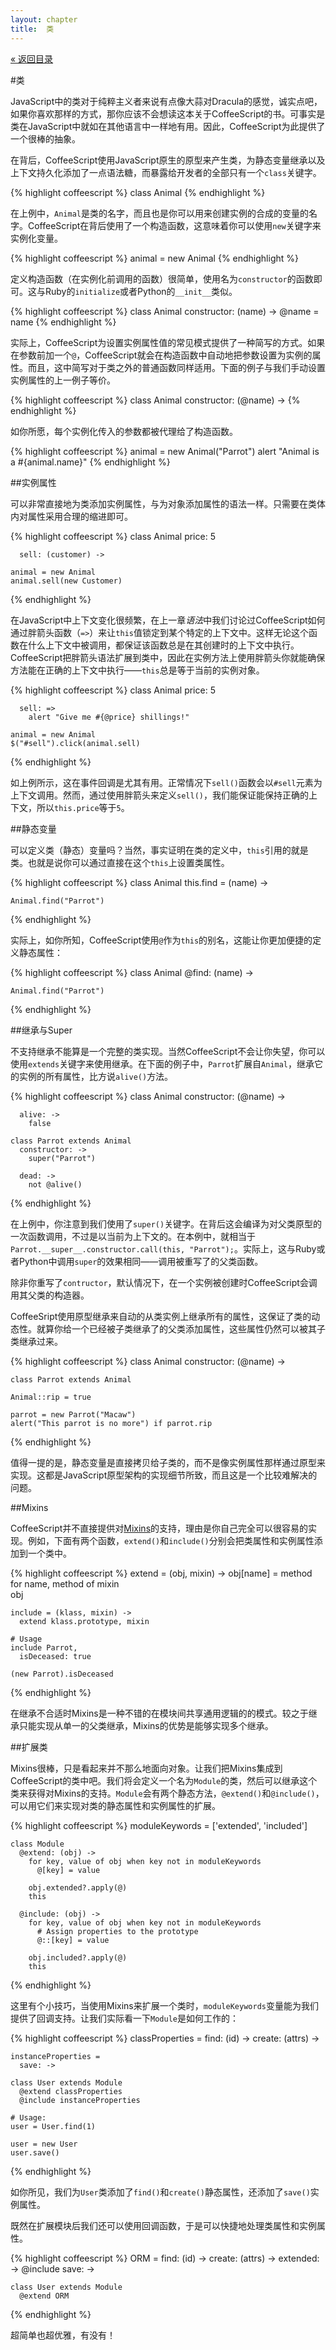 ```yaml
---
layout: chapter
title:  类
---
```

<div class="back"><a href="/tlboc.html">&laquo; 返回目录</a></div>

#类

JavaScript中的类对于纯粹主义者来说有点像大蒜对Dracula的感觉，诚实点吧，如果你喜欢那样的方式，那你应该不会想读这本关于CoffeeScript的书。可事实是类在JavaScript中就如在其他语言中一样地有用。因此，CoffeeScript为此提供了一个很棒的抽象。

在背后，CoffeeScript使用JavaScript原生的原型来产生类，为静态变量继承以及上下文持久化添加了一点语法糖，而暴露给开发者的全部只有一个`class`关键字。

<span class="csscript"></span>

{% highlight coffeescript %}
    class Animal
{% endhighlight %}
    
在上例中，`Animal`是类的名字，而且也是你可以用来创建实例的合成的变量的名字。CoffeeScript在背后使用了一个构造函数，这意味着你可以使用`new`关键字来实例化变量。

<span class="csscript"></span>

{% highlight coffeescript %}
    animal = new Animal
{% endhighlight %}

定义构造函数（在实例化前调用的函数）很简单，使用名为`constructor`的函数即可。这与Ruby的`initialize`或者Python的`__init__`类似。

<span class="csscript"></span>

{% highlight coffeescript %}
    class Animal
      constructor: (name) ->
        @name = name
{% endhighlight %}

实际上，CoffeeScript为设置实例属性值的常见模式提供了一种简写的方式。如果在参数前加一个`@`，CoffeeScript就会在构造函数中自动地把参数设置为实例的属性。而且，这中简写对于类之外的普通函数同样适用。下面的例子与我们手动设置实例属性的上一例子等价。

<span class="csscript"></span>

{% highlight coffeescript %}
    class Animal
      constructor: (@name) ->
{% endhighlight %}

如你所愿，每个实例化传入的参数都被代理给了构造函数。

<span class="csscript"></span>

{% highlight coffeescript %}
    animal = new Animal("Parrot")
    alert "Animal is a #{animal.name}"
{% endhighlight %}

##实例属性

可以非常直接地为类添加实例属性，与为对象添加属性的语法一样。只需要在类体内对属性采用合理的缩进即可。

<span class="csscript"></span>

{% highlight coffeescript %}
    class Animal
      price: 5

      sell: (customer) ->
        
    animal = new Animal
    animal.sell(new Customer)
{% endhighlight %}

在JavaScript中上下文变化很频繁，在上一章*语法*中我们讨论过CoffeeScript如何通过胖箭头函数（`=>`）来让`this`值锁定到某个特定的上下文中。这样无论这个函数在什么上下文中被调用，都保证该函数总是在其创建时的上下文中执行。CoffeeScript把胖箭头语法扩展到类中，因此在实例方法上使用胖箭头你就能确保方法能在正确的上下文中执行——`this`总是等于当前的实例对象。
    
<span class="csscript"></span>

{% highlight coffeescript %}
    class Animal
      price: 5

      sell: =>
        alert "Give me #{@price} shillings!"
        
    animal = new Animal
    $("#sell").click(animal.sell)
{% endhighlight %}
    
如上例所示，这在事件回调是尤其有用。正常情况下`sell()`函数会以`#sell`元素为上下文调用。然而，通过使用胖箭头来定义`sell()`，我们能保证能保持正确的上下文，所以`this.price`等于`5`。

##静态变量

可以定义类（静态）变量吗？当然，事实证明在类的定义中，`this`引用的就是类。也就是说你可以通过直接在这个`this`上设置类属性。

<span class="csscript"></span>

{% highlight coffeescript %}
    class Animal
      this.find = (name) ->      

    Animal.find("Parrot")
{% endhighlight %}
    
实际上，如你所知，CoffeeScript使用`@`作为`this`的别名，这能让你更加便捷的定义静态属性：
    
<span class="csscript"></span>

{% highlight coffeescript %}
    class Animal
      @find: (name) ->
      
    Animal.find("Parrot")
{% endhighlight %}

##继承与Super

不支持继承不能算是一个完整的类实现。当然CoffeeScript不会让你失望，你可以使用`extends`关键字来使用继承。在下面的例子中，`Parrot`扩展自`Animal`，继承它的实例的所有属性，比方说`alive()`方法。

<span class="csscript"></span>

{% highlight coffeescript %}
    class Animal
      constructor: (@name) ->
      
      alive: ->
        false

    class Parrot extends Animal
      constructor: ->
        super("Parrot")
      
      dead: ->
        not @alive()
{% endhighlight %}

在上例中，你注意到我们使用了`super()`关键字。在背后这会编译为对父类原型的一次函数调用，不过是以当前为上下文的。在本例中，就相当于`Parrot.__super__.constructor.call(this, "Parrot");`。实际上，这与Ruby或者Python中调用`super`的效果相同——调用被重写了的父类函数。

除非你重写了`contructor`，默认情况下，在一个实例被创建时CoffeeScript会调用其父类的构造器。


CoffeeSript使用原型继承来自动的从类实例上继承所有的属性，这保证了类的动态性。就算你给一个已经被子类继承了的父类添加属性，这些属性仍然可以被其子类继承过来。

<span class="csscript"></span>

{% highlight coffeescript %}
    class Animal
      constructor: (@name) ->
      
    class Parrot extends Animal
    
    Animal::rip = true
    
    parrot = new Parrot("Macaw")
    alert("This parrot is no more") if parrot.rip
{% endhighlight %}

值得一提的是，静态变量是直接拷贝给子类的，而不是像实例属性那样通过原型来实现。这都是JavaScript原型架构的实现细节所致，而且这是一个比较难解决的问题。

##Mixins

CoffeeScript并不直接提供对[Mixins](http://en.wikipedia.org/wiki/Mixin)的支持，理由是你自己完全可以很容易的实现。例如，下面有两个函数，`extend()`和`include()`分别会把类属性和实例属性添加到一个类中。

<span class="csscript"></span>

{% highlight coffeescript %}
    extend = (obj, mixin) ->
      obj[name] = method for name, method of mixin        
      obj

    include = (klass, mixin) ->
      extend klass.prototype, mixin
    
    # Usage
    include Parrot,
      isDeceased: true
      
    (new Parrot).isDeceased
{% endhighlight %}
    
在继承不合适时Mixins是一种不错的在模块间共享通用逻辑的的模式。较之于继承只能实现从单一的父类继承，Mixins的优势是能够实现多个继承。

##扩展类

Mixins很棒，只是看起来并不那么地面向对象。让我们把Mixins集成到CoffeeScript的类中吧。我们将会定义一个名为`Module`的类，然后可以继承这个类来获得对Mixins的支持。`Module`会有两个静态方法，`@extend()`和`@include()`，可以用它们来实现对类的静态属性和实例属性的扩展。

<span class="csscript"></span>

{% highlight coffeescript %}
    moduleKeywords = ['extended', 'included']

    class Module
      @extend: (obj) ->
        for key, value of obj when key not in moduleKeywords
          @[key] = value

        obj.extended?.apply(@)
        this
        
      @include: (obj) ->
        for key, value of obj when key not in moduleKeywords
          # Assign properties to the prototype
          @::[key] = value

        obj.included?.apply(@)
        this
{% endhighlight %}

这里有个小技巧，当使用Mixins来扩展一个类时，`moduleKeywords`变量能为我们提供了回调支持。让我们实际看一下`Module`是如何工作的：

<span class="csscript"></span>

{% highlight coffeescript %}
    classProperties = 
      find: (id) ->
      create: (attrs) ->
      
    instanceProperties =
      save: -> 

    class User extends Module
      @extend classProperties
      @include instanceProperties
    
    # Usage:
    user = User.find(1)
    
    user = new User
    user.save()
{% endhighlight %}
    
如你所见，我们为`User`类添加了`find()`和`create()`静态属性，还添加了`save()`实例属性。

既然在扩展模块后我们还可以使用回调函数，于是可以快捷地处理类属性和实例属性。

<span class="csscript"></span>

{% highlight coffeescript %}
    ORM = 
      find: (id) ->
      create: (attrs) ->
      extended: ->
        @include
          save: -> 

    class User extends Module
      @extend ORM
{% endhighlight %}

超简单也超优雅，有没有！
